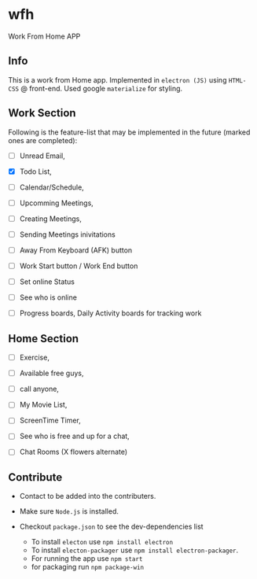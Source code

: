 # wfh

Work From Home APP

## Info

This is a work from Home app. Implemented in `electron (JS)` using `HTML-CSS` @ front-end. Used google `materialize` for styling.

## Work Section

Following is the feature-list that may be implemented in the future (marked ones are completed):

- [ ] Unread Email,

- [x] Todo List,

- [ ] Calendar/Schedule,

- [ ] Upcomming Meetings,

- [ ] Creating Meetings,

- [ ] Sending Meetings inivitations

- [ ] Away From Keyboard (AFK) button

- [ ] Work Start button / Work End button

- [ ] Set online Status

- [ ] See who is online

- [ ] Progress boards, Daily Activity boards for tracking work

## Home Section

- [ ] Exercise,

- [ ] Available free guys,

- [ ] call anyone,

- [ ] My Movie List,

- [ ] ScreenTime Timer,

- [ ] See who is free and up for a chat,

- [ ] Chat Rooms (X flowers alternate)

## Contribute

- Contact to be added into the contributers.

- Make sure `Node.js` is installed.

- Checkout `package.json` to see the dev-dependencies list
  - To install `electon` use `npm install electron`
  - To install `electon-packager` use `npm install electron-packager`.
  - For running the app use `npm start`
  - for packaging run `npm package-win`
